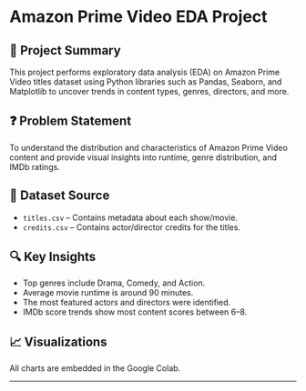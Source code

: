 # Amazon Prime Video EDA Project

## 📌 Project Summary
This project performs exploratory data analysis (EDA) on Amazon Prime Video titles dataset using Python libraries such as Pandas, Seaborn, and Matplotlib to uncover trends in content types, genres, directors, and more.

## ❓ Problem Statement
To understand the distribution and characteristics of Amazon Prime Video content and provide visual insights into runtime, genre distribution, and IMDb ratings.

## 📂 Dataset Source
- `titles.csv` – Contains metadata about each show/movie.
- `credits.csv` – Contains actor/director credits for the titles.

## 🔍 Key Insights
- Top genres include Drama, Comedy, and Action.
- Average movie runtime is around 90 minutes.
- The most featured actors and directors were identified.
- IMDb score trends show most content scores between 6–8.

## 📈 Visualizations
All charts are embedded in the Google Colab.

---
